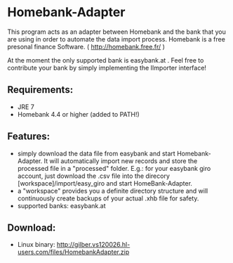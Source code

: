 # Homebank-Adapter

This program acts as an adapter between Homebank and the bank that you are using in order to automate the data import process. Homebank is a free presonal finance Software. ( http://homebank.free.fr/ )

At the moment the only supported bank is easybank.at .
Feel free to contribute your bank by simply implementing the IImporter interface!

## Requirements:

- JRE 7
- Homebank 4.4 or higher (added to PATH!)

## Features:

- simply download the data file from easybank and start Homebank-Adapter. It will automatically import new records and store the processed file in a "processed" folder. E.g.: for your easybank giro account, just download the .csv file into the direcory [workspace]/import/easy_giro and start HomeBank-Adapter.
- a "workspace" provides you a definite directory structure and will continuously create backups of your actual .xhb file for safety.
- supported banks: easybank.at

## Download:

- Linux binary: http://gilber.vs120026.hl-users.com/files/HomebankAdapter.zip 
